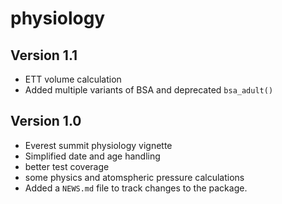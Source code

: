 # physiology

## Version 1.1

* ETT volume calculation
* Added multiple variants of BSA and deprecated `bsa_adult()`

## Version 1.0

* Everest summit physiology vignette
* Simplified date and age handling
* better test coverage
* some physics and atomspheric pressure calculations
* Added a `NEWS.md` file to track changes to the package.
